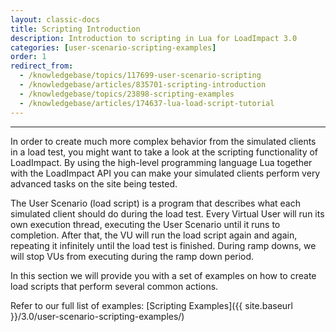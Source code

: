 ```yaml
---
layout: classic-docs
title: Scripting Introduction
description: Introduction to scripting in Lua for LoadImpact 3.0
categories: [user-scenario-scripting-examples]
order: 1
redirect_from:
  - /knowledgebase/topics/117699-user-scenario-scripting
  - /knowledgebase/articles/835701-scripting-introduction
  - /knowledgebase/topics/23898-scripting-examples
  - /knowledgebase/articles/174637-lua-load-script-tutorial
---
```


***

In order to create much more complex behavior from the simulated clients in a load test, you might want to take a look at the scripting functionality of LoadImpact. By using the high-level programming language Lua together with the LoadImpact API you can make your simulated clients perform very advanced tasks on the site being tested.

The User Scenario (load script) is a program that describes what each simulated client should do during the load test. Every Virtual User will run its own execution thread, executing the User Scenario until it runs to completion. After that, the VU will run the load script again and again, repeating it infinitely until the load test is finished. During ramp downs, we will stop VUs from executing during the ramp down period.

In this section we will provide you with a set of examples on how to create load scripts that perform several common actions.

Refer to our full list of examples: [Scripting Examples]({{ site.baseurl }}/3.0/user-scenario-scripting-examples/)
